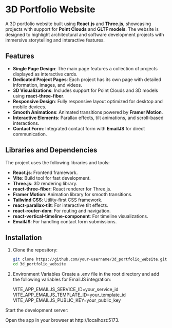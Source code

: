 # 3D Portfolio Website

A 3D portfolio website built using **React.js** and **Three.js**, showcasing projects with support for **Point Clouds** and **GLTF models**. The website is designed to highlight architectural and software development projects with immersive storytelling and interactive features.

## Features

- **Single Page Design**: The main page features a collection of projects displayed as interactive cards.
- **Dedicated Project Pages**: Each project has its own page with detailed information, images, and videos.
- **3D Visualizations**: Includes support for Point Clouds and 3D models using **react-three-fiber**.
- **Responsive Design**: Fully responsive layout optimized for desktop and mobile devices.
- **Smooth Animations**: Animated transitions powered by **Framer Motion**.
- **Interactive Elements**: Parallax effects, tilt animations, and scroll-based interactions.
- **Contact Form**: Integrated contact form with **EmailJS** for direct communication.

## Libraries and Dependencies

The project uses the following libraries and tools:

- **React.js**: Frontend framework.
- **Vite**: Build tool for fast development.
- **Three.js**: 3D rendering library.
- **react-three-fiber**: React renderer for Three.js.
- **Framer Motion**: Animation library for smooth transitions.
- **Tailwind CSS**: Utility-first CSS framework.
- **react-parallax-tilt**: For interactive tilt effects.
- **react-router-dom**: For routing and navigation.
- **react-vertical-timeline-component**: For timeline visualizations.
- **EmailJS**: For handling contact form submissions.


## Installation

1. Clone the repository:
   ```bash
   git clone https://github.com/your-username/3d_portfolio_website.git
   cd 3d_portfolio_website

2. Environment Variables
Create a .env file in the root directory and add the following variables for EmailJS integration:
  
    VITE_APP_EMAILJS_SERVICE_ID=your_service_id
    VITE_APP_EMAILJS_TEMPLATE_ID=your_template_id
    VITE_APP_EMAILJS_PUBLIC_KEY=your_public_key

Start the development server:

Open the app in your browser at http://localhost:5173.

